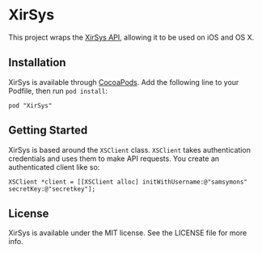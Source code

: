 # XirSys

This project wraps the [XirSys API](http://xirsys.com/api/), allowing it to be used on iOS and OS X.

## Installation

XirSys is available through [CocoaPods](http://cocoapods.org). Add the following line to your Podfile, then run `pod install`:

```
pod "XirSys"
```

## Getting Started

XirSys is based around the `XSClient` class. `XSClient` takes authentication credentials and uses them to make API requests. You create an authenticated client like so:

```
XSClient *client = [[XSClient alloc] initWithUsername:@"samsymons" secretKey:@"secretkey"];
```

## License

XirSys is available under the MIT license. See the LICENSE file for more info.